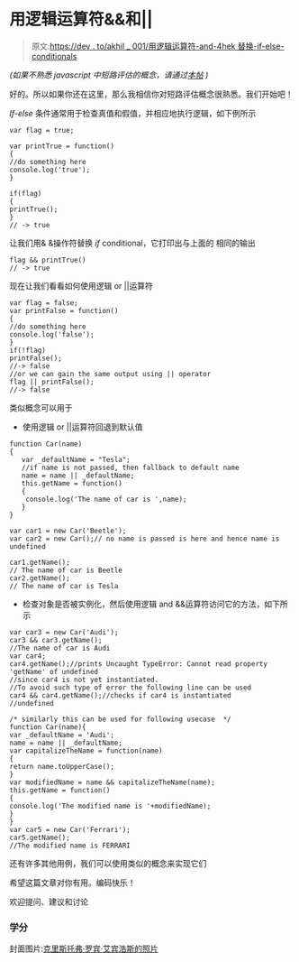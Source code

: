 # 用逻辑运算符&&和||

> 原文:[https://dev . to/akhil _ 001/用逻辑运算符-and-4hek 替换-if-else-conditionals](https://dev.to/akhil_001/replacing-the-if-else-conditionals-with-logical-operators-and-4hek)

*(如果不熟悉 javascript 中短路评估的概念，请通过[本帖](https://dev.to/akhil_001/short-circuit-evaluation-in-javascript-3o5a) )*

好的。所以如果你还在这里，那么我相信你对短路评估概念很熟悉。我们开始吧！

*If-else* 条件通常用于检查真值和假值，并相应地执行逻辑，如下例所示

```
var flag = true;

var printTrue = function()
{
//do something here
console.log('true');
}

if(flag)
{
printTrue();
}
// -> true 
```

让我们用& &操作符替换 *if* conditional，它打印出与上面的
相同的输出

```
flag && printTrue()
// -> true 
```

现在让我们看看如何使用逻辑 or ||运算符

```
var flag = false;
var printFalse = function()
{
//do something here
console.log('false');
}
if(!flag)
printFalse();
//-> false 
//or we can gain the same output using || operator
flag || printFalse();
//-> false 
```

类似概念可以用于

*   使用逻辑 or ||运算符回退到默认值

```
function Car(name)
{
   var _defaultName = "Tesla";
   //if name is not passed, then fallback to default name
   name = name || _defaultName;
   this.getName = function()
   {
    console.log('The name of car is ',name);
   }
}

var car1 = new Car('Beetle');
var car2 = new Car();// no name is passed is here and hence name is undefined

car1.getName();
// The name of car is Beetle
car2.getName();
// The name of car is Tesla 
```

*   检查对象是否被实例化，然后使用逻辑 and &&运算符访问它的方法，如下所示

```
var car3 = new Car('Audi');
car3 && car3.getName();
//The name of car is Audi 
var car4;
car4.getName();//prints Uncaught TypeError: Cannot read property 'getName' of undefined 
//since car4 is not yet instantiated.
//To avoid such type of error the following line can be used
car4 && car4.getName();//checks if car4 is instantiated 
//undefined

/* similarly this can be used for following usecase  */
function Car(name){
var _defaultName = 'Audi';
name = name || _defaultName;
var capitalizeTheName = function(name)
{
return name.toUpperCase();
}
var modifiedName = name && capitalizeTheName(name);
this.getName = function()
{
console.log('The modified name is '+modifiedName);
}
}
var car5 = new Car('Ferrari');
car5.getName();
//The modified name is FERRARI 
```

还有许多其他用例，我们可以使用类似的概念来实现它们

希望这篇文章对你有用。编码快乐！

欢迎提问、建议和讨论

### [](#credits)学分

封面图片:[克里斯托弗·罗宾·艾宾浩斯的照片](https://unsplash.com/photos/pgSkeh0yl8o)